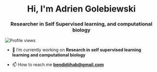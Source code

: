 <h1 align="center">Hi, I'm Adrien Golebiewski</h1>
<h3 align="center">Researcher in Self Supervised learning, and computational biology</h3>

![Profile views](https://gpvc.arturio.dev/adriengoleb)


- 🔭 I’m currently working on **Research in self supervised learning learning and computational biology**

- 📫 How to reach me **bendidiihab@gmail.com**
